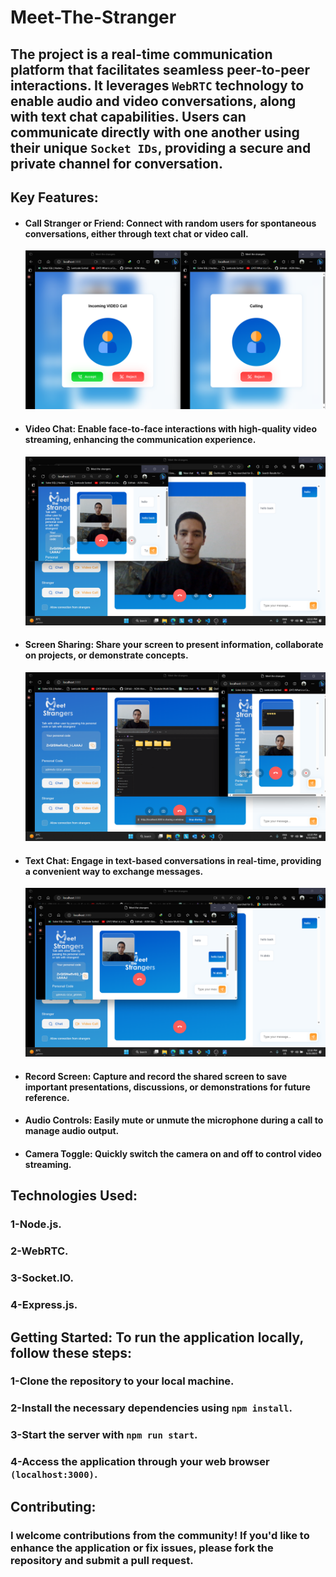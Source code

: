 # Meet-The-Stranger
## The project is a real-time communication platform that facilitates seamless peer-to-peer interactions. It leverages `WebRTC` technology to enable audio and video conversations, along with text chat capabilities. Users can communicate directly with one another using their unique `Socket IDs`, providing a secure and private channel for conversation.


## Key Features:

* #### Call Stranger or Friend: Connect with random users for spontaneous conversations, either through text chat or video call.
  ![call](https://github.com/AbdelrahmanAbdelfattah/Video-Chat-WebRTC-Application/blob/master/Screenshot%202023-09-25%20045934.png)
* #### Video Chat: Enable face-to-face interactions with high-quality video streaming, enhancing the communication experience.
  ![text chat](https://github.com/AbdelrahmanAbdelfattah/Video-Chat-WebRTC-Application/blob/master/Screenshot%202023-09-25%20121337.png)
* #### Screen Sharing: Share your screen to present information, collaborate on projects, or demonstrate concepts.
  ![text chat](https://github.com/AbdelrahmanAbdelfattah/Video-Chat-WebRTC-Application/blob/master/Screenshot%202023-09-25%20122021.png)
* #### Text Chat: Engage in text-based conversations in real-time, providing a convenient way to exchange messages.
  ![text chat](https://github.com/AbdelrahmanAbdelfattah/Video-Chat-WebRTC-Application/blob/master/Screenshot%202023-09-25%20121609.png)
* #### Record Screen: Capture and record the shared screen to save important presentations, discussions, or demonstrations for future reference.
* #### Audio Controls: Easily mute or unmute the microphone during a call to manage audio output.
* #### Camera Toggle: Quickly switch the camera on and off to control video streaming.


## Technologies Used:


### 1-Node.js.
### 2-WebRTC.
### 3-Socket.IO.
### 4-Express.js.


## Getting Started: To run the application locally, follow these steps:

### 1-Clone the repository to your local machine.
### 2-Install the necessary dependencies using `npm install`.
### 3-Start the server with `npm run start`.
### 4-Access the application through your web browser `(localhost:3000)`.


## Contributing:
### I welcome contributions from the community! If you'd like to enhance the application or fix issues, please fork the repository and submit a pull request.











